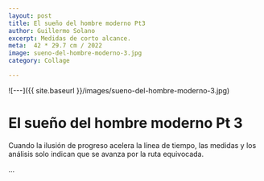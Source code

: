```yaml
---
layout: post
title: El sueño del hombre moderno Pt3 
author: Guillermo Solano
excerpt: Medidas de corto alcance.
meta:  42 * 29.7 cm / 2022
image: sueno-del-hombre-moderno-3.jpg
category: Collage

---
```



![---]({{ site.baseurl }}/images/sueno-del-hombre-moderno-3.jpg)

# El sueño del hombre moderno Pt 3

Cuando la ilusión de progreso acelera la línea de tiempo, las medidas y los análisis solo indican que se avanza por la ruta equivocada.


<!--

La modernidad es el término asignado a un periodo reciente de la historia de la humanidad en el que, mas que prevalecer la visión racional para dar explicación a los acontecimientos identificados en la naturaleza; se exculyen otras formas de construcción de conocimiento y de interacción con el entorno por considerarse anticientíficas.

La modernidad, más allá de la intelectualización de la realidad, se erige como una corriente de pensamiento fundamentada en la búsqueda de la objetividad a partir de la implementación de métodos y tecnologías que intentan descubrir verdades detrás del estudio especializado de la materia y los acontecimientos relacionados con la humanidad.

La modernidad se estableció en el siglo XX como un referente de la verticalidad eurocentrista, deformada en un dogma que impone sus creencias mecanicistas a través de diferentes canales en la sociedad para establecer verdades incuestionables, sin reconocer sus propios desaciertos o lo nocivo que subyace en sus paradigmas. -->




…
